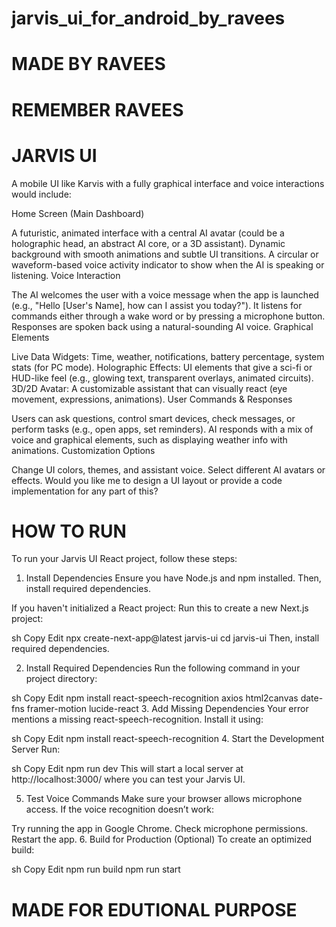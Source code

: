 # jarvis_ui_for_android_by_ravees
# MADE BY RAVEES 
# REMEMBER RAVEES 

# JARVIS UI
A mobile UI like Karvis with a fully graphical interface and voice interactions would include:

Home Screen (Main Dashboard)

A futuristic, animated interface with a central AI avatar (could be a holographic head, an abstract AI core, or a 3D assistant).
Dynamic background with smooth animations and subtle UI transitions.
A circular or waveform-based voice activity indicator to show when the AI is speaking or listening.
Voice Interaction

The AI welcomes the user with a voice message when the app is launched (e.g., "Hello [User's Name], how can I assist you today?").
It listens for commands either through a wake word or by pressing a microphone button.
Responses are spoken back using a natural-sounding AI voice.
Graphical Elements

Live Data Widgets: Time, weather, notifications, battery percentage, system stats (for PC mode).
Holographic Effects: UI elements that give a sci-fi or HUD-like feel (e.g., glowing text, transparent overlays, animated circuits).
3D/2D Avatar: A customizable assistant that can visually react (eye movement, expressions, animations).
User Commands & Responses

Users can ask questions, control smart devices, check messages, or perform tasks (e.g., open apps, set reminders).
AI responds with a mix of voice and graphical elements, such as displaying weather info with animations.
Customization Options

Change UI colors, themes, and assistant voice.
Select different AI avatars or effects.
Would you like me to design a UI layout or provide a code implementation for any part of this?

# HOW TO RUN
To run your Jarvis UI React project, follow these steps:

1. Install Dependencies
Ensure you have Node.js and npm installed. Then, install required dependencies.

If you haven't initialized a React project:
Run this to create a new Next.js project:

sh
Copy
Edit
npx create-next-app@latest jarvis-ui
cd jarvis-ui
Then, install required dependencies.

2. Install Required Dependencies
Run the following command in your project directory:

sh
Copy
Edit
npm install react-speech-recognition axios html2canvas date-fns framer-motion lucide-react
3. Add Missing Dependencies
Your error mentions a missing react-speech-recognition. Install it using:

sh
Copy
Edit
npm install react-speech-recognition
4. Start the Development Server
Run:

sh
Copy
Edit
npm run dev
This will start a local server at http://localhost:3000/ where you can test your Jarvis UI.

5. Test Voice Commands
Make sure your browser allows microphone access. If the voice recognition doesn’t work:

Try running the app in Google Chrome.
Check microphone permissions.
Restart the app.
6. Build for Production (Optional)
To create an optimized build:

sh
Copy
Edit
npm run build
npm run start



# MADE FOR EDUTIONAL PURPOSE 
